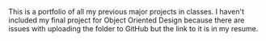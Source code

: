 This is a portfolio of all my previous major projects in classes. I haven't included my final project for Object Oriented Design because there are issues with uploading the folder to GitHub but the link to it is in my resume. 
